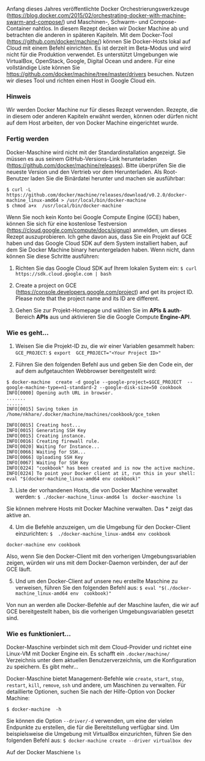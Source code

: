 Anfang dieses Jahres veröffentlichte Docker Orchestrierungswerkzeuge (https://blog.docker.com/2015/02/orchestrating-docker-with-machine-swarm-and-compose/) und Maschinen-, Schwarm- und Compose-Container nahtlos. In diesem Rezept decken wir Docker Machine ab und betrachten die anderen in späteren Kapiteln. Mit dem Docker-Tool (https://github.com/docker/machine/) können Sie Docker-Hosts lokal auf Cloud mit einem Befehl einrichten. Es ist derzeit im Beta-Modus und wird nicht für die Produktion verwendet. Es unterstützt Umgebungen wie VirtualBox, OpenStack, Google, Digital Ocean und andere. Für eine vollständige Liste können Sie https://github.com/docker/machine/tree/master/drivers besuchen. Nutzen wir dieses Tool und richten einen Host in Google Cloud ein.


### Hinweis
Wir werden Docker Machine nur für dieses Rezept verwenden. Rezepte, die in diesem oder anderen Kapiteln erwähnt werden, können oder dürfen nicht auf dem Host arbeiten, der von Docker Machine eingerichtet wurde.

### Fertig werden

Docker-Maschine wird nicht mit der Standardinstallation angezeigt. Sie müssen es aus seinem GitHub-Versions-Link herunterladen (https://github.com/docker/machine/releases). Bitte überprüfen Sie die neueste Version und den Vertrieb vor dem Herunterladen. Als Root-Benutzer laden Sie die Binärdatei herunter und machen sie ausführbar:
```
$ curl -L https://github.com/docker/machine/releases/download/v0.2.0/docker-machine_linux-amd64 > /usr/local/bin/docker-machine
$ chmod a+x  /usr/local/bin/docker-machine 
```

Wenn Sie noch kein Konto bei Google Compute Engine (GCE) haben, können Sie sich für eine kostenlose Testversion (https://cloud.google.com/compute/docs/signup) anmelden, um dieses Rezept auszuprobieren. Ich gehe davon aus, dass Sie ein Projekt auf GCE haben und das Google Cloud SDK auf dem System installiert haben, auf dem Sie Docker Machine binary heruntergeladen haben. Wenn nicht, dann können Sie diese Schritte ausführen:

1. Richten Sie das Google Cloud SDK auf Ihrem lokalen System ein:
`$ curl https://sdk.cloud.google.com | bash`

2. Create a project on GCE (https://console.developers.google.com/project) and get its project ID. Please note that the project name and its ID are different.

3. Gehen Sie zur Projekt-Homepage und wählen Sie im **APIs & auth**-Bereich **APIs** aus und aktivieren Sie die Google Compute **Engine-API**.


### Wie es geht…

1. Weisen Sie die Projekt-ID zu, die wir einer Variablen gesammelt haben: `GCE_PROJECT`: 
`$ export  GCE_PROJECT="<Your Project ID>"`

2. Führen Sie den folgenden Befehl aus und geben Sie den Code ein, der auf dem aufgetauchten Webbrowser bereitgestellt wird:
```
$ docker-machine  create -d google --google-project=$GCE_PROJECT  --google-machine-type=n1-standard-2 --google-disk-size=50 cookbook
INFO[0000] Opening auth URL in browser.                 
.......
......
INFO[0015] Saving token in /home/nkhare/.docker/machine/machines/cookbook/gce_token 

INFO[0015] Creating host...                             
INFO[0015] Generating SSH Key                           
INFO[0015] Creating instance.                           
INFO[0016] Creating firewall rule.                      
INFO[0020] Waiting for Instance...                      
INFO[0066] Waiting for SSH...                           
INFO[0066] Uploading SSH Key                            
INFO[0067] Waiting for SSH Key                          
INFO[0224] "cookbook" has been created and is now the active machine.
INFO[0224] To point your Docker client at it, run this in your shell: eval "$(docker-machine_linux-amd64 env cookbook)"
```

3. Liste der vorhandenen Hosts, die von Docker Machine verwaltet werden:
`$ ./docker-machine_linux-amd64 ls `
`docker-maschine ls`

Sie können mehrere Hosts mit Docker Machine verwalten. Das * zeigt das aktive an.

4. Um die Befehle anzuzeigen, um die Umgebung für den Docker-Client einzurichten:
`$  ./docker-machine_linux-amd64 env cookbook`

`docker-machine env cookbook`

Also, wenn Sie den Docker-Client mit den vorherigen Umgebungsvariablen zeigen, würden wir uns mit dem Docker-Daemon verbinden, der auf der GCE läuft.

5. Und um den Docker-Client auf unsere neu erstellte Maschine zu verweisen, führen Sie den folgenden Befehl aus:
`$ eval "$(./docker-machine_linux-amd64 env  cookbook)"`

Von nun an werden alle Docker-Befehle auf der Maschine laufen, die wir auf GCE bereitgestellt haben, bis die vorherigen Umgebungsvariablen gesetzt sind.

### Wie es funktioniert…

Docker-Maschine verbindet sich mit dem Cloud-Provider und richtet eine Linux-VM mit Docker Engine ein. Es schafft ein `.docker/machine/` Verzeichnis unter dem aktuellen Benutzerverzeichnis, um die Konfiguration zu speichern.
Es gibt mehr…

Docker-Maschine bietet Management-Befehle wie `create`, `start`, `stop`, `restart`, `kill`, `remove`, `ssh` und andere, um Maschinen zu verwalten. Für detaillierte Optionen, suchen Sie nach der Hilfe-Option von Docker Machine:

`$ docker-machine  -h`

Sie können die Option `--driver/-d` verwenden, um eine der vielen Endpunkte zu erstellen, die für die Bereitstellung verfügbar sind. Um beispielsweise die Umgebung mit VirtualBox einzurichten, führen Sie den folgenden Befehl aus:
`$ docker-machine create --driver virtualbox dev`

Auf der Docker Maschiene
`ls`

